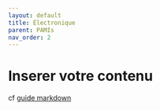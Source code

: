 ```yaml
---
layout: default
title: Électronique
parent: PAMIs
nav_order: 2
---
```


# Inserer votre contenu

cf [guide markdown](https://www.markdownguide.org/)